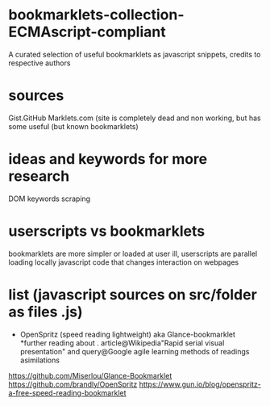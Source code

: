 # bookmarklets-collection-ECMAscript-compliant
A curated selection of useful bookmarklets as javascript snippets, credits to respective authors

# sources

Gist.GitHub
Marklets.com (site is completely dead and non working, but has some useful (but known bookmarklets)

# ideas and keywords for more research 

  DOM 
  keywords
  scraping 
  
# userscripts vs bookmarklets

bookmarklets are more simpler or loaded at user ill, userscripts are parallel loading locally javascript code that changes interaction on webpages


# list (javascript sources on src/folder as files .js)
- OpenSpritz (speed reading lightweight) aka Glance-bookmarklet
*further reading about
 . article@Wikipedia"Rapid serial visual presentation" and query@Google agile learning methods of readings asimilations

https://github.com/Miserlou/Glance-Bookmarklet
https://github.com/brandly/OpenSpritz
https://www.gun.io/blog/openspritz-a-free-speed-reading-bookmarklet

